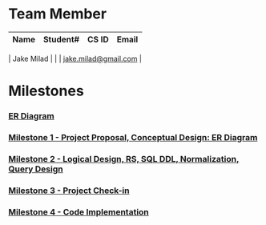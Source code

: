 # Team Member
| Name        | Student# | CS ID | Email                      |
|-------------|----------|-------|----------------------------|

| Jake Milad  |        |          | jake.milad@gmail.com      |


# Milestones
### [ER Diagram](https://drive.google.com/file/d/1EFtZZ6AoraFS9EB25ZrKl2S0I9o57e3O/view?usp=sharing)

### [Milestone 1 - Project Proposal, Conceptual Design: ER Diagram](https://docs.google.com/document/d/1dj6cUx1dHShTxTfyHYMpcr1M-OQVBHhPNbk9tIDabLg/edit?usp=sharing)

### [Milestone 2 - Logical Design, RS, SQL DDL, Normalization, Query Design](https://docs.google.com/document/d/1LWMIuYflMWHqhBuZ0IKRRcYNfTVON1KRinPzOTbPJ8I/edit?usp=sharing)

### [Milestone 3 - Project Check-in](https://docs.google.com/document/d/1l8AY_FCBZrhRsUQJBua1kwJ2tSBB4q4IeGZt8ryjcn8/edit)

### [Milestone 4 - Code Implementation](https://docs.google.com/document/d/1qCis9gy13Ffa-SV7HHroUVu6TJOE7mS9pCYk-IKG8BI/edit)
